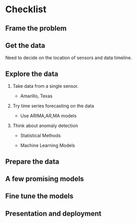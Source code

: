 # Checklist

## Frame the problem

## Get the data

Need to decide on the location of sensors and data timeline.

## Explore the data

1. Take data from a single sensor.
   - Amarillo, Texas

2. Try time series forecasting on the data

   - Use ARIMA,AR,MA models

3. Think about anomaly detection

    - Statistical Methods

    - Machine Learning Models


## Prepare the data

## A few promising models

## Fine tune the models

## Presentation and deployment
